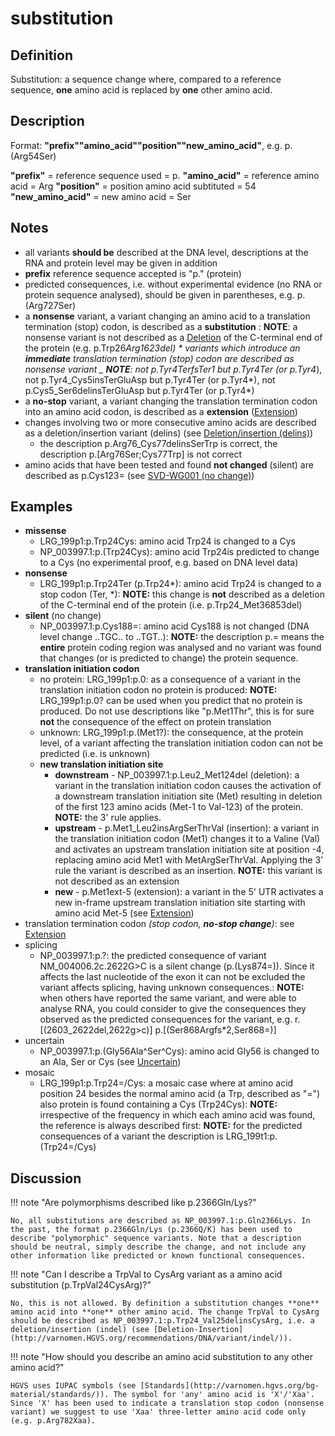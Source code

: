 # substitution

## Definition

Substitution: a sequence change where, compared to a reference sequence, **one** amino acid is replaced by **one** other amino acid.

## Description

Format: **"prefix""amino_acid""position""new_amino_acid"**, e.g. p.(Arg54Ser)

**"prefix"** = reference sequence used = p. **"amino_acid"** = reference amino acid = Arg **"position"** = position amino acid subtituted = 54 **"new_amino_acid"** = new amino acid = Ser

## Notes

- all variants **should be** described at the DNA level, descriptions at the RNA and protein level may be given in addition
- **prefix** reference sequence accepted is "p." (protein)
- predicted consequences, i.e. without experimental evidence (no RNA or protein sequence analysed), should be given in parentheses, e.g. p.(Arg727Ser)
- a **nonsense** variant, a variant changing an amino acid to a translation termination (stop) codon, is described as a **substitution** : **NOTE**: a nonsense variant is not described as a [Deletion](../deletion/) of the C-terminal end of the protein (e.g. p.Trp26*Arg1623del) * variants which introduce an **immediate** translation termination (stop) codon are described as nonsense variant \_ **NOTE**: not p.Tyr4TerfsTer1 but p.Tyr4Ter (or p.Tyr4*), not p.Tyr4_Cys5insTerGluAsp but p.Tyr4Ter (or p.Tyr4*), not p.Cys5_Ser6delinsTerGluAsp but p.Tyr4Ter (or p.Tyr4\*)
- a **no-stop** variant, a variant changing the translation termination codon into an amino acid codon, is described as a **extension** ([Extension](../extension/))
- changes involving two or more consecutive amino acids are described as a deletion/insertion variant (delins) (see [Deletion/insertion (delins)](../delins/))
  - the description p.Arg76_Cys77delinsSerTrp is correct, the description p.[Arg76Ser;Cys77Trp] is not correct
- amino acids that have been tested and found **not changed** (silent) are described as p.Cys123= (see [SVD-WG001 (no change)](http://www.hgvs.org/mutnomen/accepted001.html))

## Examples

- **missense**
  - LRG_199p1:p.Trp24Cys: amino acid Trp24 is changed to a Cys
  - NP_003997.1:p.(Trp24Cys): amino acid Trp24is predicted to change to a Cys (no experimental proof, e.g. based on DNA level data)
- **nonsense**
  - LRG_199p1:p.Trp24Ter (p.Trp24\*): amino acid Trp24 is changed to a stop codon (Ter, \*): **NOTE:** this change is **not** described as a deletion of the C-terminal end of the protein (i.e. p.Trp24_Met36853del)
- **silent** (no change)
  - NP_003997.1:p.Cys188=: amino acid Cys188 is not changed (DNA level change ..TGC.. to ..TGT..): **NOTE:** the description p.= means the **entire** protein coding region was analysed and no variant was found that changes (or is predicted to change) the protein sequence.
- **translation initiation codon**
  - no protein: LRG_199p1:p.0: as a consequence of a variant in the translation initiation codon no protein is produced: **NOTE:** LRG_199p1:p.0? can be used when you predict that no protein is produced. Do not use descriptions like "p.Met1Thr", this is for sure **not** the consequence of the effect on protein translation
  - unknown: LRG_199p1:p.(Met1?): the consequence, at the protein level, of a variant affecting the translation initiation codon can not be predicted (i.e. is unknown)
  - **new translation initiation site**
    - **downstream** - NP_003997.1:p.Leu2_Met124del (deletion): a variant in the translation initiation codon causes the activation of a downstream translation initiation site (Met) resulting in deletion of the first 123 amino acids (Met-1 to Val-123) of the protein. **NOTE:** the 3' rule applies.
    - **upstream** - p.Met1_Leu2insArgSerThrVal (insertion): a variant in the translation initiation codon (Met1) changes it to a Valine (Val) and activates an upstream translation initiation site at position -4, replacing amino acid Met1 with MetArgSerThrVal. Applying the 3' rule the variant is described as an insertion. **NOTE:** this variant is not described as an extension
    - **new** - p.Met1ext-5 (extension): a variant in the 5' UTR activates a new in-frame upstream translation initiation site starting with amino acid Met-5 (see [Extension](../extension))
- translation termination codon _(stop codon, **no-stop change**)_: see [Extension](../extension)
- splicing
  - NP_003997.1:p.?: the predicted consequence of variant NM_004006.2c.2622G>C is a silent change (p.(Lys874=)). Since it affects the last nucleotide of the exon it can not be excluded the variant affects splicing, having unknown consequences.: **NOTE:** when others have reported the same variant, and were able to analyse RNA, you could consider to give the consequences they observed as the predicted consequences for the variant, e.g. r.[(2603\_2622del,2622g>c)] p.[(Ser868Argfs\*2,Ser868=)]
- uncertain
  - NP_003997.1:p.(Gly56Ala^Ser^Cys): amino acid Gly56 is changed to an Ala, Ser or Cys (see [Uncertain](../../uncertain/))
- mosaic
  - LRG_199p1:p.Trp24=/Cys: a mosaic case where at amino acid position 24 besides the normal amino acid (a Trp, described as "=") also protein is found containing a Cys (Trp24Cys): **NOTE:** irrespective of the frequency in which each amino acid was found, the reference is always described first: **NOTE:** for the predicted consequences of a variant the description is LRG_199t1:p.(Trp24=/Cys)

## Discussion

!!! note "<a id="polymorphism"></a>Are polymorphisms described like p.2366Gln/Lys?"

    No, all substitutions are described as NP_003997.1:p.Gln2366Lys. In the past, the format p.2366Gln/Lys (p.2366Q/K) has been used to describe "polymorphic" sequence variants. Note that a description should be neutral, simply describe the change, and not include any other information like predicted or known functional consequences.

!!! note "Can I describe a TrpVal to CysArg variant as a amino acid substitution (p.TrpVal24CysArg)?"

    No, this is not allowed. By definition a substitution changes **one** amino acid into **one** other amino acid. The change TrpVal to CysArg should be described as NP_003997.1:p.Trp24_Val25delinsCysArg, i.e. a deletion/insertion (indel) (see [Deletion-Insertion](http://varnomen.HGVS.org/recommendations/DNA/variant/indel/)).

!!! note "How should you describe an amino acid substitution to any other amino acid?"

    HGVS uses IUPAC symbols (see [Standards](http://varnomen.hgvs.org/bg-material/standards/)). The symbol for 'any' amino acid is 'X'/'Xaa'. Since 'X' has been used to indicate a translation stop codon (nonsense variant) we suggest to use 'Xaa' three-letter amino acid code only (e.g. p.Arg782Xaa).
